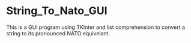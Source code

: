 # String_To_Nato_GUI
This is a GUI program using TKInter and list comprehension to convert a string to its pronounced NATO equivelant.
